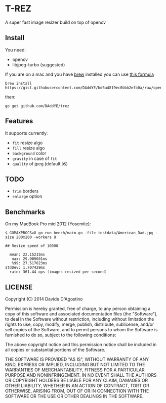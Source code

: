 # T-REZ

A super fast image resizer build on top of opencv

## Install

You need:

- opencv
- libjpeg-turbo (suggested)

If you are on a mac and you have [brew](http://brew.sh) installed you can use [this
formula](https://gist.githubusercontent.com/DAddYE/bd6a4819ec0bbb2efb0a/raw/opencv.rb)

```
brew install https://gist.githubusercontent.com/DAddYE/bd6a4819ec0bbb2efb0a/raw/opencv.rb
```

then:

```
go get github.com/DAddYE/trez
```

## Features

It supports currently:

- `fit` resize algo
- `fill` resize algo
- `background` color
- `gravity` in case of `fit`
- `quality` of jpeg (default `95`)

## TODO

- `trim` borders
- `enlarge` option

## Benchmarks

On my MacBook Pro mid 2012 (Yosemite):

```
$ GOMAXPROCS=8 go run bench/main.go -file testdata/American_Dad.jpg -size 200x200 -workers 8

## Resize speed of 10000

  mean: 22.15215ms
   max: 29.909601ms
   %99: 27.517023ms
stdDev: 1.707429ms
  rate: 361.44 ops (images resized per second)
```

## LICENSE

Copyright (C) 2014 Davide D'Agostino

Permission is hereby granted, free of charge, to any person obtaining
a copy of this software and associated documentation files (the "Software"),
to deal in the Software without restriction, including without limitation
the rights to use, copy, modify, merge, publish, distribute, sublicense,
and/or sell copies of the Software, and to permit persons to whom the
Software is furnished to do so, subject to the following conditions:

The above copyright notice and this permission notice shall be included
in all copies or substantial portions of the Software.

THE SOFTWARE IS PROVIDED "AS IS", WITHOUT WARRANTY OF ANY KIND,
EXPRESS OR IMPLIED, INCLUDING BUT NOT LIMITED TO THE WARRANTIES
OF MERCHANTABILITY, FITNESS FOR A PARTICULAR PURPOSE AND NONINFRINGEMENT.
IN NO EVENT SHALL THE AUTHORS OR COPYRIGHT HOLDERS BE LIABLE FOR ANY CLAIM,
DAMAGES OR OTHER LIABILITY, WHETHER IN AN ACTION OF CONTRACT,
TORT OR OTHERWISE, ARISING FROM, OUT OF OR IN CONNECTION WITH THE SOFTWARE
OR THE USE OR OTHER DEALINGS IN THE SOFTWARE.
